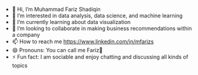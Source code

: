 - 👋 Hi, I’m Muhammad Fariz Shadiqin
- 👀 I’m interested in data analysis, data science, and machine learning
- 🌱 I’m currently learning about data visualization
- 💞️ I’m looking to collaborate in making business recommendations within a company
- 📫 How to reach me https://www.linkedin.com/in/mfarizs
- 😄 Pronouns: You can call me Fariz👋
- ⚡ Fun fact: I am sociable and enjoy chatting and discussing all kinds of topics

<!---
farishadiqin/farishadiqin is a ✨ special ✨ repository because its `README.md` (this file) appears on your GitHub profile.
You can click the Preview link to take a look at your changes.
--->
